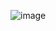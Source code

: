 ![image](https://github.com/landris006/pathtracer/assets/92788715/804ac2ed-2b83-48ac-b1d0-95a4d186bac2)
